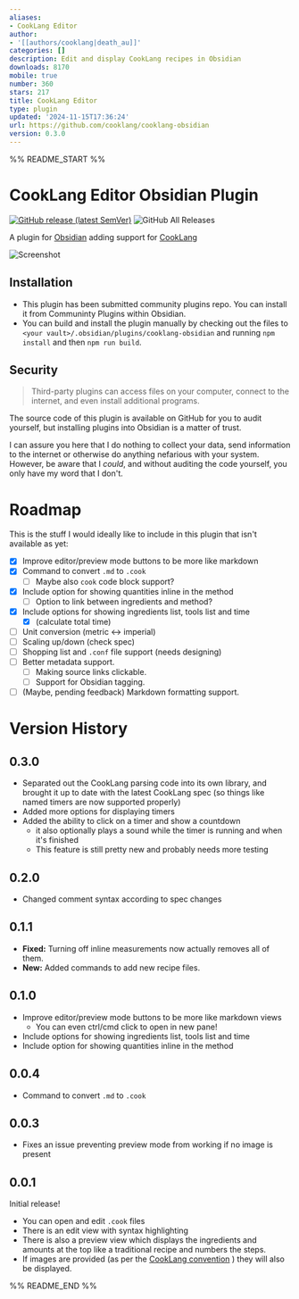 ```yaml
---
aliases:
- CookLang Editor
author:
- '[[authors/cooklang|death_au]]'
categories: []
description: Edit and display CookLang recipes in Obsidian
downloads: 8170
mobile: true
number: 360
stars: 217
title: CookLang Editor
type: plugin
updated: '2024-11-15T17:36:24'
url: https://github.com/cooklang/cooklang-obsidian
version: 0.3.0
---
```


%% README_START %%

# CookLang Editor Obsidian Plugin
[![GitHub release (latest SemVer)](https://img.shields.io/github/v/release/deathau/cooklang-obsidian?style=for-the-badge&sort=semver)](https://github.com/deathau/cooklang-obsidian/releases/latest)
![GitHub All Releases](https://img.shields.io/github/downloads/deathau/cooklang-obsidian/total?style=for-the-badge)

A plugin for [Obsidian](https://obsidian.md) adding support for [CookLang](https://cooklang.org)

![Screenshot](https://github.com/deathau/cooklang-obsidian/raw/main/screenshot.png)

## Installation
- This plugin has been submitted community plugins repo. You can install it from Communinty Plugins within Obsidian.
- You can build and install the plugin manually by checking out the files to `<your vault>/.obsidian/plugins/cooklang-obsidian` and running `npm install` and then `npm run build`.

## Security
> Third-party plugins can access files on your computer, connect to the internet, and even install additional programs.

The source code of this plugin is available on GitHub for you to audit yourself, but installing plugins into Obsidian is a matter of trust.

I can assure you here that I do nothing to collect your data, send information to the internet or otherwise do anything nefarious with your system. However, be aware that I *could*, and without auditing the code yourself, you only have my word that I don't.

# Roadmap
This is the stuff I would ideally like to include in this plugin that isn't available as yet:
- [x] Improve editor/preview mode buttons to be more like markdown
- [x] Command to convert `.md` to `.cook`
    - [ ] Maybe also `cook` code block support?
- [x] Include option for showing quantities inline in the method
    - [ ] Option to link between ingredients and method?
- [x] Include options for showing ingredients list, tools list and time
    - [x] (calculate total time)
- [ ] Unit conversion (metric <-> imperial)
- [ ] Scaling up/down (check spec)
- [ ] Shopping list and `.conf` file support (needs designing)
- [ ] Better metadata support.
    - [ ] Making source links clickable.
    - [ ] Support for Obsidian tagging.
- [ ] (Maybe, pending feedback) Markdown formatting support.

# Version History
## 0.3.0
- Separated out the CookLang parsing code into its own library, and brought it up to date with the latest CookLang spec (so things like named timers are now supported properly)
- Added more options for displaying timers
- Added the ability to click on a timer and show a countdown
    - it also optionally plays a sound while the timer is running and when it's finished
    - This feature is still pretty new and probably needs more testing

## 0.2.0
- Changed comment syntax according to spec changes

## 0.1.1
- **Fixed:** Turning off inline measurements now actually removes all of them.
- **New:** Added commands to add new recipe files.

## 0.1.0
- Improve editor/preview mode buttons to be more like markdown views
    - You can even ctrl/cmd click to open in new pane!
- Include options for showing ingredients list, tools list and time
- Include option for showing quantities inline in the method

## 0.0.4
- Command to convert `.md` to `.cook`

## 0.0.3
- Fixes an issue preventing preview mode from working if no image is present

## 0.0.1
Initial release!
- You can open and edit `.cook` files
- There is an edit view with syntax highlighting
- There is also a preview view which displays the ingredients and amounts at the top like a traditional recipe
and numbers the steps.
- If images are provided (as per the [CookLang convention](https://cooklang.org/docs/spec/#adding-pictures) ) they will also be displayed.


%% README_END %%